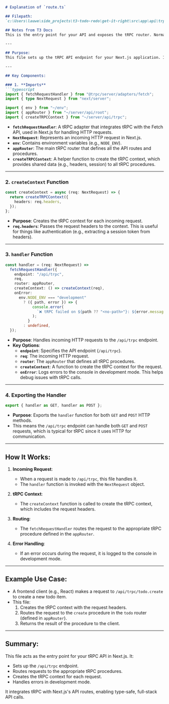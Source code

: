 ```markdown
# Explanation of `route.ts`

## Filepath:
`c:\Users\lauwe\side_projects\t3-todo-redo\get-it-right\src\app\api\trpc\[trpc]\route.ts`

## Notes from T3 Docs
This is the entry point for your API and exposes the tRPC router. Normally, you won’t touch this file very much, but if you need to, for example, enable CORS middleware or similar, it’s useful to know that the exported createNextApiHandler is a Next.js API handler↗ which takes a request↗ and response↗ object. This means that you can wrap the createNextApiHandler in any middleware you want.

---

## Purpose:
This file sets up the tRPC API endpoint for your Next.js application. It defines how HTTP requests to the `/api/trpc` endpoint are handled, including creating the tRPC context, routing requests to the appropriate tRPC procedures, and handling errors.

---

## Key Components:

### 1. **Imports**
```typescript
import { fetchRequestHandler } from "@trpc/server/adapters/fetch";
import { type NextRequest } from "next/server";

import { env } from "~/env";
import { appRouter } from "~/server/api/root";
import { createTRPCContext } from "~/server/api/trpc";
```
- **`fetchRequestHandler`**: A tRPC adapter that integrates tRPC with the Fetch API, used in Next.js for handling HTTP requests.
- **`NextRequest`**: Represents an incoming HTTP request in Next.js.
- **`env`**: Contains environment variables (e.g., `NODE_ENV`).
- **`appRouter`**: The main tRPC router that defines all the API routes and procedures.
- **`createTRPCContext`**: A helper function to create the tRPC context, which provides shared data (e.g., headers, session) to all tRPC procedures.

---

### 2. **`createContext` Function**
```typescript
const createContext = async (req: NextRequest) => {
  return createTRPCContext({
    headers: req.headers,
  });
};
```
- **Purpose**: Creates the tRPC context for each incoming request.
- **`req.headers`**: Passes the request headers to the context. This is useful for things like authentication (e.g., extracting a session token from headers).

---

### 3. **`handler` Function**
```typescript
const handler = (req: NextRequest) =>
  fetchRequestHandler({
    endpoint: "/api/trpc",
    req,
    router: appRouter,
    createContext: () => createContext(req),
    onError:
      env.NODE_ENV === "development"
        ? ({ path, error }) => {
            console.error(
              `❌ tRPC failed on ${path ?? "<no-path>"}: ${error.message}`,
            );
          }
        : undefined,
  });
```
- **Purpose**: Handles incoming HTTP requests to the `/api/trpc` endpoint.
- **Key Options**:
  - **`endpoint`**: Specifies the API endpoint (`/api/trpc`).
  - **`req`**: The incoming HTTP request.
  - **`router`**: The `appRouter` that defines all tRPC procedures.
  - **`createContext`**: A function to create the tRPC context for the request.
  - **`onError`**: Logs errors to the console in development mode. This helps debug issues with tRPC calls.

---

### 4. **Exporting the Handler**
```typescript
export { handler as GET, handler as POST };
```
- **Purpose**: Exports the `handler` function for both `GET` and `POST` HTTP methods.
- This means the `/api/trpc` endpoint can handle both `GET` and `POST` requests, which is typical for tRPC since it uses HTTP for communication.

---

## How It Works:
1. **Incoming Request**:
   - When a request is made to `/api/trpc`, this file handles it.
   - The `handler` function is invoked with the `NextRequest` object.

2. **tRPC Context**:
   - The `createContext` function is called to create the tRPC context, which includes the request headers.

3. **Routing**:
   - The `fetchRequestHandler` routes the request to the appropriate tRPC procedure defined in the `appRouter`.

4. **Error Handling**:
   - If an error occurs during the request, it is logged to the console in development mode.

---

## Example Use Case:
- A frontend client (e.g., React) makes a request to `/api/trpc/todo.create` to create a new todo item.
- This file:
  1. Creates the tRPC context with the request headers.
  2. Routes the request to the `create` procedure in the `todo` router (defined in `appRouter`).
  3. Returns the result of the procedure to the client.

---

## Summary:
This file acts as the entry point for your tRPC API in Next.js. It:
- Sets up the `/api/trpc` endpoint.
- Routes requests to the appropriate tRPC procedures.
- Creates the tRPC context for each request.
- Handles errors in development mode.

It integrates tRPC with Next.js's API routes, enabling type-safe, full-stack API calls.
```